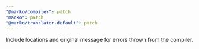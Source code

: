 ```yaml
---
"@marko/compiler": patch
"marko": patch
"@marko/translator-default": patch
---
```


Include locations and original message for errors thrown from the compiler.
